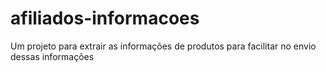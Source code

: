# afiliados-informacoes
Um projeto para extrair as informações de produtos para facilitar no envio dessas informações

